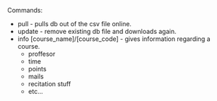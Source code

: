 Commands:

* pull - pulls db out of the csv file online.
* update - remove existing db file and downloads again.
* info [course_name]/[course_code]   - gives information regarding a course.
    * proffesor
    * time
    * points
    * mails
    * recitation stuff
    * etc...
